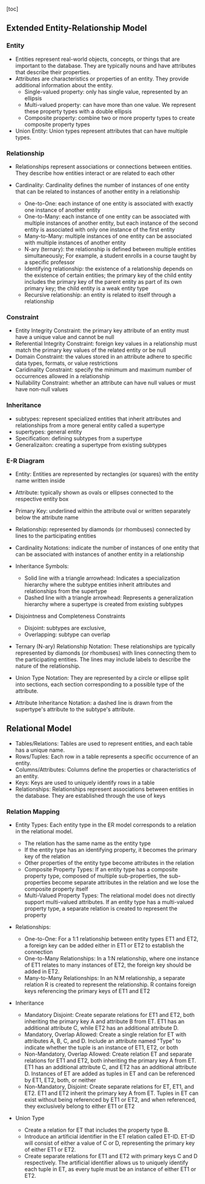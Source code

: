 [toc]

## Extended Entity-Relationship Model

### Entity

- Entities represent real-world objects, concepts, or things that are important to the database. They are typically nouns and have attributes that describe their properties.
- Attributes are characteristics or properties of an entity. They provide additional information about the entity. 
  - Single-valued property: only has single value, represented by an ellipsis
  - Multi-valued property: can have more than one value. We represent these property types with a double ellipsis
  - Composite property: combine two or more property types to create composite property types
- Union Entity: Union types represent attributes that can have multiple types.

### Relationship

- Relationships represent associations or connections between entities. They describe how entities interact or are related to each other

- Cardinality: Cardinality defines the number of instances of one entity that can be related to instances of another entity in a relationship
  - One-to-One: each instance of one entity is associated with exactly one instance of another entity
  - One-to-Many:  each instance of one entity can be associated with multiple instances of another entity, but each instance of the second entity is associated with only one instance of the first entity
  - Many-to-Many: multiple instances of one entity can be associated with multiple instances of another entity
  - N-ary (ternary): the relationship is defined between multiple entities simultaneously; For example, a student enrolls in a course taught by a specific professor
  - Identifying relationship:  the existence of a relationship depends on the existence of certain entities; the primary key of the child entity includes the primary key of the parent entity as part of its own primary key; the child entity is a weak entity type
  - Recursive relationship: an entity is related to itself through a relationship

### Constraint

- Entity Integrity Constraint: the primary key attribute of an entity must have a unique value and cannot be null
- Referential Integrity Constraint: foreign key values in a relationship must match the primary key values of the related entity or be null
- Domain Constraint: the values stored in an attribute adhere to specific data types, formats, or value restrictions
- Caridinality Constraint: specify the minimum and maximum number of occurrences allowed in a relationship
- Nullability Constraint: whether an attribute can have null values or must have non-null values

### Inheritance

- subtypes: represent specialized entities that inherit attributes and relationships from a more general entity called a supertype
- supertypes: general entity 
- Specification: defining subtypes from a supertype
- Generalizaiton: creating a supertype from existing subtypes

### E-R Diagram

- Entity: Entities are represented by rectangles (or squares) with the entity name written inside
- Attribute: typically shown as ovals or ellipses connected to the respective entity box
- Primary Key: underlined within the attribute oval or written separately below the attribute name
- Relationship: represented by diamonds (or rhombuses) connected by lines to the participating entities
- Cardinality Notations: indicate the number of instances of one entity that can be associated with instances of another entity in a relationship
- Inheritance Symbols: 
  - Solid line with a triangle arrowhead: Indicates a specialization hierarchy where the subtype entities inherit attributes and relationships from the supertype
  - Dashed line with a triangle arrowhead: Represents a generalization hierarchy where a supertype is created from existing subtypes

- Disjointness and Completeness Constraints
  - Disjoint: subtypes are exclusive, 
  - Overlapping: subtype can overlap
- Ternary (N-ary) Relationship Notation: These relationships are typically represented by diamonds (or rhombuses) with lines connecting them to the participating entities. The lines may include labels to describe the nature of the relationship.
- Union Type Notation: They are represented by a circle or ellipse split into sections, each section corresponding to a possible type of the attribute.
- Attribute Inheritance Notation: a dashed line is drawn from the supertype's attribute to the subtype's attribute.

## Relational Model

- Tables/Relations: Tables are used to represent entities, and each table has a unique name.
- Rows/Tuples: Each row in a table represents a specific occurrence of an entity.
- Columns/Attributes: Columns define the properties or characteristics of an entity.
- Keys: Keys are used to uniquely identify rows in a table
- Relationships: Relationships represent associations between entities in the database. They are established through the use of keys

### Relation Mapping

- Entity Types: Each entity type in the ER model corresponds to a relation in the relational model. 
  - The relation has the same name as the entity type
  - If the entity type has an identifying property, it becomes the primary key of the relation
  - Other properties of the entity type become attributes in the relation
  - Composite Property Types: If an entity type has a composite property type, composed of multiple sub-properties, the sub-properties become separate attributes in the relation and we lose the composite property itself
  - Multi-Valued Property Types: The relational model does not directly support multi-valued attributes. If an entity type has a multi-valued property type, a separate relation is created to represent the property

- Relationships: 
  - One-to-One: For a 1:1 relationship between entity types ET1 and ET2, a foreign key can be added either in ET1 or ET2 to establish the connection
  - One-to-Many Relationships: In a 1:N relationship, where one instance of ET1 relates to many instances of ET2, the foreign key should be added in ET2.
  - Many-to-Many Relationships: In an N:M relationship, a separate relation R is created to represent the relationship. R contains foreign keys referencing the primary keys of ET1 and ET2

- Inheritance
  - Mandatory Disjoint: Create separate relations for ET1 and ET2, both inheriting the primary key A and attribute B from ET. ET1 has an additional attribute C, while ET2 has an additional attribute D.
  - Mandatory, Overlap Allowed: Create a single relation for ET with attributes A, B, C, and D. Include an attribute named "Type" to indicate whether the tuple is an instance of ET1, ET2, or both
  - Non-Mandatory, Overlap Allowed: Create relation ET and separate relations for ET1 and ET2, both inheriting the primary key A from ET. ET1 has an additional attribute C, and ET2 has an additional attribute D. Instances of ET are added as tuples in ET and can be referenced by ET1, ET2, both, or neither
  - Non-Mandatory, Disjoint: Create separate relations for ET, ET1, and ET2. ET1 and ET2 inherit the primary key A from ET. Tuples in ET can exist without being referenced by ET1 or ET2, and when referenced, they exclusively belong to either ET1 or ET2

- Union Type
  - Create a relation for ET that includes the property type B.
  - Introduce an artificial identifier in the ET relation called ET-ID. ET-ID will consist of either a value of C or D, representing the primary key of either ET1 or ET2. 
  - Create separate relations for ET1 and ET2 with primary keys C and D respectively. The artificial identifier allows us to uniquely identify each tuple in ET, as every tuple must be an instance of either ET1 or ET2.

